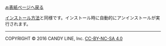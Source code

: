 [🔙表紙ページへ戻る](Home.md)

[インストール方法](インストール方法)と同様です。インストール時に自動的にアンインストールが実行されます。

---
COPYRIGHT © 2016 CANDY LINE, Inc. [CC-BY-NC-SA 4.0](https://creativecommons.org/licenses/by-nc-sa/4.0/)
